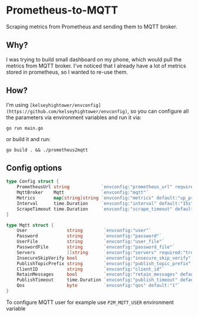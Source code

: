 # Prometheus-to-MQTT
Scraping metrics from Prometheus and sending them to MQTT broker.

## Why?
I was trying to build small dashboard on my phone, which would pull the metrics from MQTT broker.
I've noticed that I already have a lot of metrics stored in prometheus, so I wanted to re-use them.

## How?
I'm using `[kelseyhightower/envconfig](https://github.com/kelseyhightower/envconfig)`, so you can configure all the parameters via environment variables and run it via:
```
go run main.go
```
or build it and run:
```
go build . && ./prometheus2mqtt
```

## Config options
```go
type Config struct {
	PrometheusUrl string            `envconfig:"prometheus_url" required:"true"`
	MqttBroker    Mqtt              `envconfig:"mqtt"`
	Metrics       map[string]string `envconfig:"metrics" default:"up_prometheus:up{job='prometheus'}"`
	Interval      time.Duration     `envconfig:"interval" default:"15s"`
	ScrapeTimeout time.Duration     `envconfig:"scrape_timeout" default:"3s"`
}

type Mqtt struct {
	User               string        `envconfig:"user"`
	Password           string        `envconfig:"password"`
	UserFile           string        `envconfig:"user_file"`
	PasswordFile       string        `envconfig:"password_file"`
	Servers            []string      `envconfig:"servers" required:"true"`
	InsecureSkipVerify bool          `envconfig:"insecure_skip_verify" default:"false"`
	PublishTopicPrefix string        `envconfig:"publish_topic_prefix" default:"p2m"`
	ClientID           string        `envconfig:"client_id"`
	RetainMessages     bool          `envconfig:"retain_messages" default:"true"`
	PublishTimeout     time.Duration `envconfig:"publish_timeout" default:"5s"`
	Qos                byte          `envconfig:"qos" default:"1"`
}
```
To configure MQTT user for example use `P2M_MQTT_USER` environment variable
